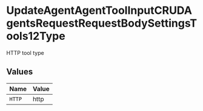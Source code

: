 # UpdateAgentAgentToolInputCRUDAgentsRequestRequestBodySettingsTools12Type

HTTP tool type


## Values

| Name   | Value  |
| ------ | ------ |
| `HTTP` | http   |